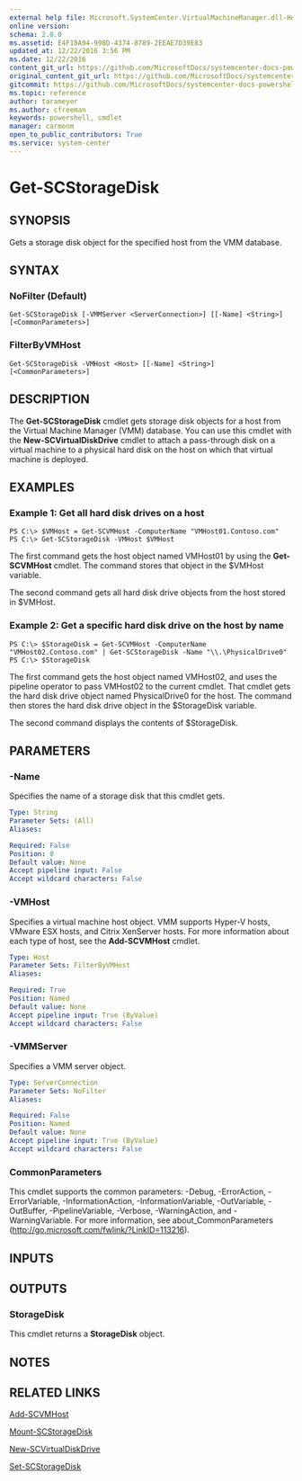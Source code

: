 ```yaml
---
external help file: Microsoft.SystemCenter.VirtualMachineManager.dll-Help.xml
online version: 
schema: 2.0.0
ms.assetid: E4F18A94-998D-4374-8789-2EEAE7D39E83
updated_at: 12/22/2016 3:56 PM
ms.date: 12/22/2016
content_git_url: https://github.com/MicrosoftDocs/systemcenter-docs-powershell/blob/live/systemcenter-cmdlets/SystemCenter2016/VirtualMachineManager/vlatest/Get-SCStorageDisk.md
original_content_git_url: https://github.com/MicrosoftDocs/systemcenter-docs-powershell/blob/live/systemcenter-cmdlets/SystemCenter2016/VirtualMachineManager/vlatest/Get-SCStorageDisk.md
gitcommit: https://github.com/MicrosoftDocs/systemcenter-docs-powershell/blob/96e5647587661652225fbdd2c797cd4d59d542bc/systemcenter-cmdlets/SystemCenter2016/VirtualMachineManager/vlatest/Get-SCStorageDisk.md
ms.topic: reference
author: tarameyer
ms.author: cfreeman
keywords: powershell, cmdlet
manager: carmonm
open_to_public_contributors: True
ms.service: system-center
---
```


# Get-SCStorageDisk

## SYNOPSIS
Gets a storage disk object for the specified host from the VMM database.

## SYNTAX

### NoFilter (Default)
```
Get-SCStorageDisk [-VMMServer <ServerConnection>] [[-Name] <String>] [<CommonParameters>]
```

### FilterByVMHost
```
Get-SCStorageDisk -VMHost <Host> [[-Name] <String>] [<CommonParameters>]
```

## DESCRIPTION
The **Get-SCStorageDisk** cmdlet gets storage disk objects for a host from the Virtual Machine Manager (VMM) database.
You can use this cmdlet with the **New-SCVirtualDiskDrive** cmdlet to attach a pass-through disk on a virtual machine to a physical hard disk on the host on which that virtual machine is deployed.

## EXAMPLES

### Example 1: Get all hard disk drives on a host
```
PS C:\> $VMHost = Get-SCVMHost -ComputerName "VMHost01.Contoso.com"
PS C:\> Get-SCStorageDisk -VMHost $VMHost
```

The first command gets the host object named VMHost01 by using the **Get-SCVMHost** cmdlet.
The command stores that object in the $VMHost variable.

The second command gets all hard disk drive objects from the host stored in $VMHost.

### Example 2: Get a specific hard disk drive on the host by name
```
PS C:\> $StorageDisk = Get-SCVMHost -ComputerName "VMHost02.Contoso.com" | Get-SCStorageDisk -Name "\\.\PhysicalDrive0"
PS C:\> $StorageDisk
```

The first command gets the host object named VMHost02, and uses the pipeline operator to pass VMHost02 to the current cmdlet.
That cmdlet gets the hard disk drive object named PhysicalDrive0 for the host.
The command then stores the hard disk drive object in the $StorageDisk variable.

The second command displays the contents of $StorageDisk.

## PARAMETERS

### -Name
Specifies the name of a storage disk that this cmdlet gets.

```yaml
Type: String
Parameter Sets: (All)
Aliases: 

Required: False
Position: 0
Default value: None
Accept pipeline input: False
Accept wildcard characters: False
```

### -VMHost
Specifies a virtual machine host object.
VMM supports Hyper-V hosts, VMware ESX hosts, and Citrix XenServer hosts.
For more information about each type of host, see the **Add-SCVMHost** cmdlet.

```yaml
Type: Host
Parameter Sets: FilterByVMHost
Aliases: 

Required: True
Position: Named
Default value: None
Accept pipeline input: True (ByValue)
Accept wildcard characters: False
```

### -VMMServer
Specifies a VMM server object.

```yaml
Type: ServerConnection
Parameter Sets: NoFilter
Aliases: 

Required: False
Position: Named
Default value: None
Accept pipeline input: True (ByValue)
Accept wildcard characters: False
```

### CommonParameters
This cmdlet supports the common parameters: -Debug, -ErrorAction, -ErrorVariable, -InformationAction, -InformationVariable, -OutVariable, -OutBuffer, -PipelineVariable, -Verbose, -WarningAction, and -WarningVariable. For more information, see about_CommonParameters (http://go.microsoft.com/fwlink/?LinkID=113216).

## INPUTS

## OUTPUTS

### StorageDisk
This cmdlet returns a **StorageDisk** object.

## NOTES

## RELATED LINKS

[Add-SCVMHost](xref:SystemCenter2016/VirtualMachineManager/vlatest/Add-SCVMHost.md)

[Mount-SCStorageDisk](xref:SystemCenter2016/VirtualMachineManager/vlatest/Mount-SCStorageDisk.md)

[New-SCVirtualDiskDrive](xref:SystemCenter2016/VirtualMachineManager/vlatest/New-SCVirtualDiskDrive.md)

[Set-SCStorageDisk](xref:SystemCenter2016/VirtualMachineManager/vlatest/Set-SCStorageDisk.md)


